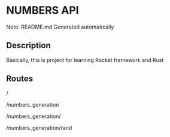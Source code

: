 # NUMBERS API

Note: README.md Generated automatically

## Description

Basically, this is project for learning Rocket framework and Rust

## Routes

/

/numbers_generation

/numbers_generation/<number>

/numbers_generation/rand
